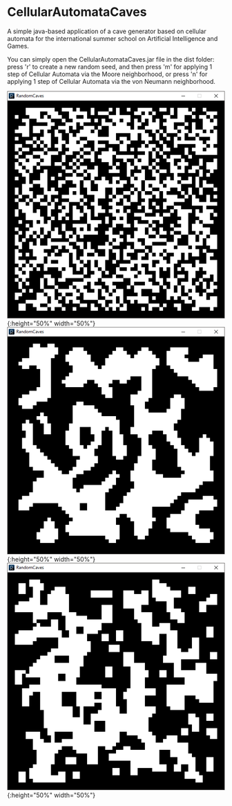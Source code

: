 # CellularAutomataCaves
A simple java-based application of a cave generator based on cellular automata for the international summer school on Artificial Intelligence and Games.

You can simply open the CellularAutomataCaves.jar file in the dist folder: press 'r' to create a new random seed, and then press 'm' for applying 1 step of Cellular Automata via the Moore neighborhood, or press 'n' for applying 1 step of Cellular Automata via the von Neumann neighborhood.

![Random Noise](/Readme_companion/rndcaves_1.png){:height="50%" width="50%"} ![Moore Neighborhood](/Readme_companion/rndcaves_2.png){:height="50%" width="50%"} ![von Neumann neighborhood](/Readme_companion/rndcaves_3.png){:height="50%" width="50%"}
